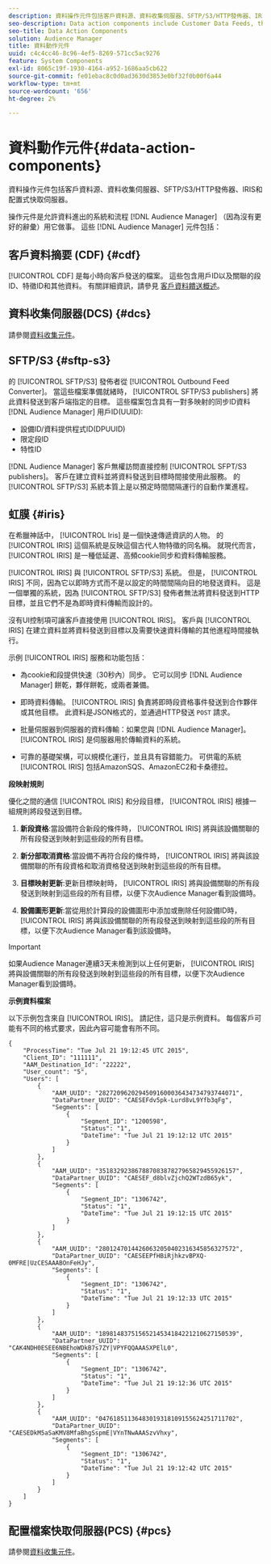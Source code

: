 ```yaml
---
description: 資料操作元件包括客戶資料源、資料收集伺服器、SFTP/S3/HTTP發佈器、IRIS和配置式快取伺服器。
seo-description: Data action components include Customer Data Feeds, the Data Collection Server, SFTP/S3/HTTP publishers, IRIS, and the Profile Cache Server.
seo-title: Data Action Components
solution: Audience Manager
title: 資料動作元件
uuid: c4c4cc46-8c96-4ef5-8269-571cc5ac9276
feature: System Components
exl-id: 8065c19f-1930-4164-a952-1686aa5cb622
source-git-commit: fe01ebac8c0d0ad3630d3853e0bf32f0b00f6a44
workflow-type: tm+mt
source-wordcount: '656'
ht-degree: 2%

---
```


# 資料動作元件{#data-action-components}

資料操作元件包括客戶資料源、資料收集伺服器、SFTP/S3/HTTP發佈器、IRIS和配置式快取伺服器。

<!-- 

c_compact.xml

 -->

操作元件是允許資料進出的系統和流程 [!DNL Audience Manager] （因為沒有更好的辭彙）用它做事。 這些 [!DNL Audience Manager] 元件包括：

## 客戶資料摘要 (CDF) {#cdf}

[!UICONTROL CDF] 是每小時向客戶發送的檔案。 這些包含用戶ID以及關聯的段ID、特徵ID和其他資料。 有關詳細資訊，請參見 [客戶資料饋送概述](../../features/cdf-files.md)。

## 資料收集伺服器(DCS) {#dcs}

請參閱[資料收集元件](../../reference/system-components/components-data-collection.md)。

## SFTP/S3 {#sftp-s3}

的 [!UICONTROL SFTP/S3] 發佈者從 [!UICONTROL Outbound Feed Converter]。 當這些檔案準備就緒時， [!UICONTROL SFTP/S3 publishers] 將此資料發送到客戶端指定的目標。 這些檔案包含具有一對多映射的同步ID資料 [!DNL Audience Manager] 用戶ID(UUID):

* 設備ID/資料提供程式ID(DPUUID)
* 限定段ID
* 特性ID

[!DNL Audience Manager] 客戶無權訪問直接控制 [!UICONTROL SFPT/S3 publishers]。 客戶在建立資料並將資料發送到目標時間接使用此服務。 的 [!UICONTROL SFTP/S3] 系統本質上是以預定時間間隔運行的自動作業進程。

## 虹膜 {#iris}

在希臘神話中， [!UICONTROL Iris] 是一個快速傳遞資訊的人物。 的 [!UICONTROL IRIS] 這個系統是反映這個古代人物特徵的同名稱。 就現代而言， [!UICONTROL IRIS] 是一種低延遲、高頻cookie同步和資料傳輸服務。

[!UICONTROL IRIS] 與 [!UICONTROL SFTP/S3] 系統。 但是， [!UICONTROL IRIS] 不同，因為它以即時方式而不是以設定的時間間隔向目的地發送資料。 這是一個單獨的系統，因為 [!UICONTROL SFTP/S3] 發佈者無法將資料發送到HTTP目標，並且它們不是為即時資料傳輸而設計的。

沒有UI控制項可讓客戶直接使用 [!UICONTROL IRIS]。 客戶與 [!UICONTROL IRIS] 在建立資料並將資料發送到目標以及需要快速資料傳輸的其他進程時間接執行。

示例 [!UICONTROL IRIS] 服務和功能包括：

* 為cookie和段提供快速（30秒內）同步。 它可以同步 [!DNL Audience Manager] 餅乾，夥伴餅乾，或兩者兼備。
* 即時資料傳輸。 [!UICONTROL IRIS] 負責將即時段資格事件發送到合作夥伴或其他目標。 此資料是JSON格式的，並通過HTTP發送 `POST` 請求。

* 批量伺服器到伺服器的資料傳輸：如果您與 [!DNL Audience Manager]。 [!UICONTROL IRIS] 是伺服器用於傳輸資料的系統。

* 可靠的基礎架構，可以規模化運行，並且具有容錯能力。 可供電的系統 [!UICONTROL IRIS] 包括AmazonSQS、AmazonEC2和卡桑德拉。

**段映射規則**

優化之間的通信 [!UICONTROL IRIS] 和分段目標， [!UICONTROL IRIS] 根據一組規則將段發送到目標。

1. **新段資格**:當設備符合新段的條件時， [!UICONTROL IRIS] 將與該設備關聯的所有段發送到映射到這些段的所有目標。

1. **新分部取消資格**:當設備不再符合段的條件時， [!UICONTROL IRIS] 將與該設備關聯的所有段資格和取消資格發送到映射到這些段的所有目標。

1. **目標映射更新**:更新目標映射時， [!UICONTROL IRIS] 將與設備關聯的所有段發送到映射到這些段的所有目標，以便下次Audience Manager看到設備時。

1. **設備圖形更新**:當從用於計算段的設備圖形中添加或刪除任何設備ID時， [!UICONTROL IRIS] 將與該設備關聯的所有段發送到映射到這些段的所有目標，以便下次Audience Manager看到該設備時。

>[!IMPORTANT]
>
>如果Audience Manager連續3天未檢測到以上任何更新， [!UICONTROL IRIS] 將與設備關聯的所有段發送到映射到這些段的所有目標，以便下次Audience Manager看到設備時。

**示例資料檔案**

以下示例包含來自 [!UICONTROL IRIS]。 請記住，這只是示例資料。 每個客戶可能有不同的格式要求，因此內容可能會有所不同。

```
{
    "ProcessTime": "Tue Jul 21 19:12:45 UTC 2015",
    "Client_ID": "111111",
    "AAM_Destination_Id": "22222",
    "User_count": "5",
    "Users": [
        {
            "AAM_UUID": "28272096202945091600036434734793744071",
            "DataPartner_UUID": "CAESEFdv5pk-Lurd8vL9Yfb3qFg",
            "Segments": [
                {
                    "Segment_ID": "1200598",
                    "Status": "1",
                    "DateTime": "Tue Jul 21 19:12:12 UTC 2015"
                }
            ]
        },
        {
            "AAM_UUID": "35183292386788708387827965829455926157",
            "DataPartner_UUID": "CAESEF_d8blvZjchQ2WTzdB65yk",
            "Segments": [
                {
                    "Segment_ID": "1306742",
                    "Status": "1",
                    "DateTime": "Tue Jul 21 19:12:15 UTC 2015"
                }
            ]
        },
        {
            "AAM_UUID": "28012470144260632050402316345856327572",
            "DataPartner_UUID": "CAESEEPfHBiRjhkzvBPXQ-0MFRE|UzCESAAABOnFeHJy",
            "Segments": [
                {
                    "Segment_ID": "1306742",
                    "Status": "1",
                    "DateTime": "Tue Jul 21 19:12:33 UTC 2015"
                }
            ]
        },
        {
            "AAM_UUID": "18981483751565214534184221210627150539",
            "DataPartner_UUID": "CAK4NDH0ESEE6NBEhoWDkB7s7ZY|VPYFQQAAASXPElL0",
            "Segments": [
                {
                    "Segment_ID": "1306742",
                    "Status": "1",
                    "DateTime": "Tue Jul 21 19:12:36 UTC 2015"
                }
            ]
        },
        {
            "AAM_UUID": "04761851136483019318109155624251711702",
            "DataPartner_UUID": "CAESEDkM5aSaKMV8MfaBhgSspmE|VYnTNwAAASzvVhxy",
            "Segments": [
                {
                    "Segment_ID": "1306742",
                    "Status": "1",
                    "DateTime": "Tue Jul 21 19:12:42 UTC 2015"
                }
            ]
        }
    ]
}
```

## 配置檔案快取伺服器(PCS) {#pcs}

請參閱[資料收集元件](../../reference/system-components/components-data-collection.md)。
